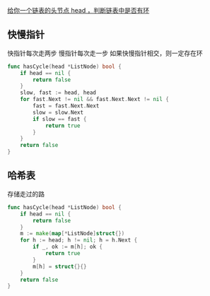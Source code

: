[给你一个链表的头节点 head ，判断链表中是否有环](https://leetcode.cn/problems/linked-list-cycle/description/?envType=study-plan-v2&envId=top-100-liked#Popover19-toggle:~:text=%E7%BB%99%E4%BD%A0%E4%B8%80%E4%B8%AA%E9%93%BE%E8%A1%A8%E7%9A%84%E5%A4%B4%E8%8A%82%E7%82%B9%20head%20%EF%BC%8C%E5%88%A4%E6%96%AD%E9%93%BE%E8%A1%A8%E4%B8%AD%E6%98%AF%E5%90%A6%E6%9C%89%E7%8E%AF)

## 快慢指针

快指针每次走两步
慢指针每次走一步
如果快慢指针相交，则一定存在环
```go
func hasCycle(head *ListNode) bool {
	if head == nil {
		return false
	}
	slow, fast := head, head
	for fast.Next != nil && fast.Next.Next != nil {
		fast = fast.Next.Next
		slow = slow.Next
		if slow == fast {
			return true
		}
	}
	return false
}

```
## 哈希表

存储走过的路
```go
func hasCycle(head *ListNode) bool {
	if head == nil {
		return false
	}
	m := make(map[*ListNode]struct{})
	for h := head; h != nil; h = h.Next {
		if _, ok := m[h]; ok {
			return true
		}
		m[h] = struct{}{}
	}
	return false
}
```
